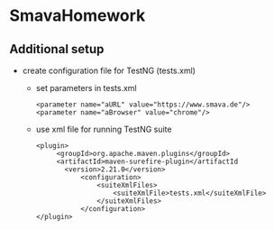 # SmavaHomework
## Additional setup
- create configuration file for TestNG (tests.xml)
  * set parameters in tests.xml
  
    ```
    <parameter name="aURL" value="https://www.smava.de"/>
    <parameter name="aBrowser" value="chrome"/>
    ```
  
  * use xml file for running TestNG suite

    ```
    <plugin>
         <groupId>org.apache.maven.plugins</groupId>
         <artifactId>maven-surefire-plugin</artifactId
           <version>2.21.0</version>
               <configuration>
                   <suiteXmlFiles>
                       <suiteXmlFile>tests.xml</suiteXmlFile>
                   </suiteXmlFiles>
               </configuration>
    </plugin>
    ```
    
    
